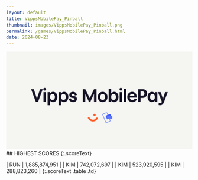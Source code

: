 ```yaml
---
layout: default
title: VippsMobilePay_Pinball
thumbnail: images/VippsMobilePay_Pinball.png
permalink: /games/VippsMobilePay_Pinball.html
date: 2024-08-23
---
```


<img src="../images/VippsMobilePay_Pinball.png" class="gameThumbnail img-fluid mx-auto align-middle">
## HIGHEST SCORES
{:.scoreText}

| RUN | 1,885,874,951 | 
| KIM | 742,072,697 | 
| KIM | 523,920,595 | 
| KIM | 288,823,260 | 
{:.scoreText .table .td}
